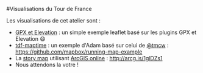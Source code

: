 #Visualisations du Tour de France

Les visualisations de cet atelier sont :
- [GPX et Elevation](./gpx-and-elevation/) : un simple exemple leaflet basé sur les plugins GPX et Elevation :smile:
- [tdf-maptime](http://abenrob.com/tdf-maptime/#1) : un exemple d'Adam basé sur celui de [@tmcw](https://github.com/tmcw) : https://github.com/mapbox/running-map-example
- La [story map](http://storymaps.arcgis.com/) utilisant [ArcGIS online](http://www.arcgis.com/) : http://arcg.is/1glDZs1
- Nous attendons la votre !
